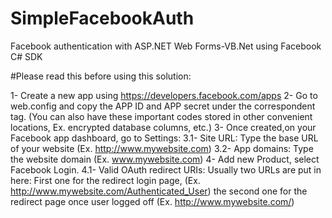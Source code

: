 # SimpleFacebookAuth
Facebook authentication with ASP.NET Web Forms-VB.Net using Facebook C# SDK

#Please read this before using this solution:

1- Create a new app using https://developers.facebook.com/apps
2- Go to web.config and copy the APP ID and APP secret under the correspondent <appSettings> tag.
   (You can also have these important codes stored in other convenient locations, Ex. encrypted database columns, etc.)
3- Once created,on your Facebook app dashboard, go to Settings:
   3.1- Site URL: Type the base URL of your website (Ex. http://www.mywebsite.com)
   3.2- App domains: Type the website domain (Ex. www.mywebsite.com)
4- Add new Product, select Facebook Login.
   4.1- Valid OAuth redirect URIs: Usually two URLs are put in here: 
        First one for the redirect login page, (Ex. http://www.mywebsite.com/Authenticated_User)
        the second one for the redirect page once user logged off (Ex. http://www.mywebsite.com/)
